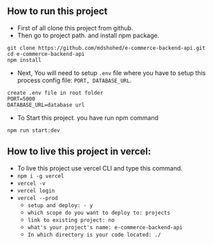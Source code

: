 
## How to run this project
- First of all clone this project from github.
- Then go to project path. and install npm package. 
```
git clone https://github.com/mdshohed/e-commerce-backend-api.git
cd e-commerce-backend-api
npm install
```

- Next, You will need to setup `.env` file where you have to setup this process config file: `PORT, DATABASE_URL`.

```
create .env file in root folder
PORT=5000
DATABASE_URL=database url
```

- To Start this project. you have run npm command 
```
npm run start:dev
```


## How to live this project in vercel: 
- To live this project use vercel CLI and type this command.
- `npm i -g vercel`
- `vercel -v`
- `vercel login`
- `vercel --prod`
  * `setup and deploy: - y`
  * `which scope do you want to deploy to: projects`
  * `link to existing project: no`
  * `what's your project's name: e-commerce-backend-api`
  * `In which directory is your code located: ./`